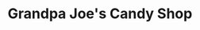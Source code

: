 ---
title: "Grandpa Joe's Candy Shop"
url: /pittsburgh/grandpa-joes-candy-shop/
shop: confectionery
---